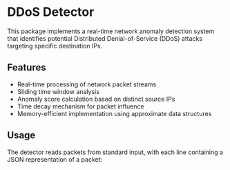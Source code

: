 # DDoS Detector

This package implements a real-time network anomaly detection system that identifies potential Distributed Denial-of-Service (DDoS) attacks targeting specific destination IPs.

## Features

- Real-time processing of network packet streams
- Sliding time window analysis
- Anomaly score calculation based on distinct source IPs
- Time decay mechanism for packet influence
- Memory-efficient implementation using approximate data structures

## Usage

The detector reads packets from standard input, with each line containing a JSON representation of a packet:
